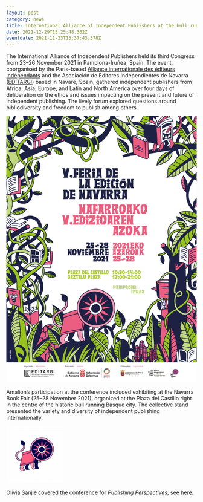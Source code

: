 ```yaml
---
layout: post
category: news
title: International Alliance of Independent Publishers at the bull run
date: 2021-12-29T15:25:48.362Z
eventdate: 2021-11-23T15:37:43.578Z
---
```

The International Alliance of Independent Publishers held its third Congress from 23–26 November 2021 in Pamplona-Iruñea, Spain. The event, coorganised by the Paris-based [Alliance internationale des éditeurs indépéndants](https://www.alliance-editeurs.org/?lang=fr) and the Asociación de Editores Independientes de Navarra ([EDITARGI](https://www.editargi.com/es)) based in Navare, Spain, gathered independent publishers from Africa, Asia, Europe, and Latin and North America over four days of deliberation on the ethos and issues impacting on the present and future of independent publishing. The lively forum explored questions around bibliodiversity and freedom to publish among others.

![Navarra Book Fair (25–28 November 2021)](../uploads/cartel-v-feria-edizio-21.jpg "Navarra Book Fair (25–28 November 2021)")

Amalion’s participation at the conference included exhibiting at the Navarra Book Fair (25–28 November 2021), organized at the Plaza del Castillo right in the centre of the historic bull running Basque city. The collective stand presented the variety and diversity of independent publishing internationally.

![Le logo d'Assises internationales de l’édition indépendante, Pampelune-Iruñea, 2021](../uploads/arton1756-d94b0.png "Le logo d'Assises internationales de l’édition indépendante, Pampelune-Iruñea, 2021")

Olivia Sanjie covered the conference for *Publishing Perspectives*, see [here.](https://publishingperspectives.com/2021/12/at-the-alliances-conference-in-spain-african-publishers-on-their-challenges/)